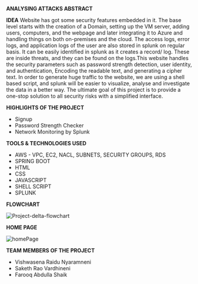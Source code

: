 **ANALYSING ATTACKS ABSTRACT**

  **IDEA**
Website has got some security features embedded in it. The base level starts with the creation of a Domain, setting up the VM server, adding users, computers, and the webpage and later integrating it to Azure and handling things on both on-premises and the cloud. The access logs, error logs, and application logs of the user are also stored in splunk on regular basis. It can be easily identified in splunk as it creates a record/ log. These are inside threats, and they can be found on the logs.This website handles the security parameters such as password strength detection, user identity, and authentication, Encoding the readable text, and generating a cipher text. In order to generate huge traffic to the website, we are using a shell based script, and splunk will be easier to visualize, analyse and investigate the data in a better way. The ultimate goal of this project is to provide a one-stop solution to all security risks with a simplified interface.


**HIGHLIGHTS OF THE PROJECT**
  - Signup
  - Password Strength Checker
  - Network Monitoring by Splunk


**TOOLS & TECHNOLOGIES USED**
  - AWS - VPC, EC2, NACL, SUBNETS, SECURITY GROUPS, RDS
  - SPRING BOOT
  - HTML
  - CSS
  - JAVASCRIPT
  - SHELL SCRIPT
  - SPLUNK
  
**FLOWCHART**

![Project-delta-flowchart]()


**HOME PAGE**

![homePage]()



**TEAM MEMBERS OF THE PROJECT**
  - Vishwasena Raidu Nyaramneni
  - Saketh Rao Vardhineni
  - Farooq Abdulla Shaik
